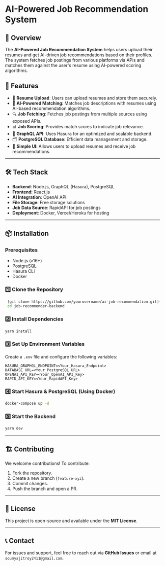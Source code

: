 # AI-Powered Job Recommendation System

## 📌 Overview
The **AI-Powered Job Recommendation System** helps users upload their resumes and get AI-driven job recommendations based on their profiles. The system fetches job postings from various platforms via APIs and matches them against the user's resume using AI-powered scoring algorithms.

## 🚀 Features
- 📂 **Resume Upload**: Users can upload resumes and store them securely.
- 🤖 **AI-Powered Matching**: Matches job descriptions with resumes using AI-based recommendation algorithms.
- 🔍 **Job Fetching**: Fetches job postings from multiple sources using exposed APIs.
- 📊 **Job Scoring**: Provides match scores to indicate job relevance.
- 📡 **GraphQL API**: Uses Hasura for an optimized and scalable backend.
- 🗂️ **PostgreSQL Database**: Efficient data management and storage.
- 🎨 **Simple UI**: Allows users to upload resumes and receive job recommendations.

---

## 🛠️ Tech Stack
- **Backend**: Node.js, GraphQL (Hasura), PostgreSQL
- **Frontend**: React.js
- **AI Integration**: OpenAI API
- **File Storage**: Free storage solutions
- **Job Data Source**: RapidAPI for job postings
- **Deployment**: Docker, Vercel/Heroku for hosting

---

## 📦 Installation
### Prerequisites
- Node.js (v16+)
- PostgreSQL
- Hasura CLI
- Docker

### 1️⃣ Clone the Repository
```sh
 [git clone https://github.com/yourusername/ai-job-recommendation.git](https://github.com/Soumyajit2411/job-recommender-backend.git)
 cd job-recommender-backend
```

### 2️⃣ Install Dependencies
```sh
yarn install
```

### 3️⃣ Set Up Environment Variables
Create a `.env` file and configure the following variables:
```env
HASURA_GRAPHQL_ENDPOINT=<Your_Hasura_Endpoint>
DATABASE_URL=<Your_PostgreSQL_URL>
OPENAI_API_KEY=<Your_OpenAI_API_Key>
RAPID_API_KEY=<Your_RapidAPI_Key>
```

### 4️⃣ Start Hasura & PostgreSQL (Using Docker)
```sh
docker-compose up -d
```

### 5️⃣ Start the Backend
```sh
yarn dev
```
---

## 🏗️ Contributing
We welcome contributions! To contribute:
1. Fork the repository.
2. Create a new branch (`feature-xyz`).
3. Commit changes.
4. Push the branch and open a PR.

---

## 📜 License
This project is open-source and available under the **MIT License**.

---

## 📞 Contact
For issues and support, feel free to reach out via **GitHub Issues** or email at `soumyajitroy2411@gmail.com`.

